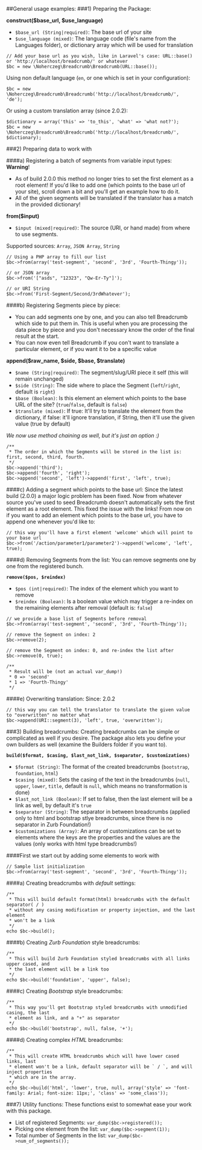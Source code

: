 ##General usage examples:
###1) Preparing the Package:

__construct($base_url, $use_language)__
+ `$base_url (String|required)`: The base url of your site
+ `$use_language (mixed)`: The language code (file's name from the Languages folder), or dictionary array which will be used for translation

```
// Add your base url as you wish, like in Laravel's case: URL::base() or 'http://localhost/breadcrumb/' or whatever
$bc = new \Noherczeg\Breadcrumb\Breadcrumb(URL::base());
```

Using non default language (`en`, or one which is set in your configuration):
```
$bc = new \Noherczeg\Breadcrumb\Breadcrumb('http://localhost/breadcrumb/', 'de');
```

Or using a custom translation array (since 2.0.2):
```
$dictionary = array('this' => 'to_this', 'what' => 'what not?');
$bc = new \Noherczeg\Breadcrumb\Breadcrumb('http://localhost/breadcrumb/', $dictionary);
```

###2) Preparing data to work with

####a) Registering a batch of segments from variable input types:
__Warning__!
+ As of build 2.0.0 this method no longer tries to set the first element as a root element! If you'd like to add one (which points to the base url of your site), scroll down a bit and you'll get an example how to do it.
+ All of the given segments will be translated if the translator has a match in the provided dictionary!

__from($input)__
+ `$input (mixed|required)`: The source (URI, or hand made) from where to use segments.

Supported sources: `Array`, `JSON Array`, `String`
```
// Using a PHP array to fill our list
$bc->from(array('test-segment', 'second', '3rd', 'Fourth-Thingy'));

// or JSON array
$bc->from('["asds", "12323", "Qw-Er-Ty"]');

// or URI String
$bc->from('First-Segment/Second/3rdWhatever');
```

####b) Registering Segments piece by piece:
+ You can add segments one by one, and you can also tell Breadcrumb which side to put them in. This is useful when you are processing the data piece by piece and you don't necessary know the order of the final result at the start.
+ You can now even tell Breadcrumb if you con't want to translate a particular element, or if you want it to be a specific value

__append($raw_name, $side, $base, $translate)__

+ `$name (String|required)`: The segment/slug/URI piece it self (this will remain unchanged)
+ `$side (String)`: The side where to place the Segment (`left`/`right`, default is `right`)
+ `$base (Boolean)`: Is this element an element which points to the base URL of the site? (`true`/`false`, default is `false`)
+ `$translate (mixed)`: If true: It'll try to translate the element from the dictionary, if false: it'll ignore translation, if String, then it'll use the given value (true by default)

_We now use method chaining as well, but it's just an option :)_
```
/**
 * The order in which the Segments will be stored in the list is: first, second, third, fourth.
 */
$bc->append('third');
$bc->append('fourth', 'right');
$bc->append('second', 'left')->append('first', 'left', true);

```

####c) Adding a segment which points to the base url:
Since the latest build (2.0.0) a major logic problem has been fixed. Now from whatever source you've used to seed Breadcrumb doesn't automatically sets the first element as a root element. This fixed the issue with the links! From now on if you want to add an element which points to the base url, you have to append one whenever you'd like to:
```
// this way you'll have a first element 'welcome' which will point to your base url
$bc->from('/action/parameter1/parameter2')->append('welcome', 'left', true);
```


####d) Removing Segments from the list:
You can remove segments one by one from the registered bunch.

__`remove($pos, $reindex)`__
+ `$pos (int|required)`: The index of the element which you want to remove
+ `$reindex (Boolean)`: Is a boolean value which may trigger a re-index on the remaining elements after removal (default is: `false`)

```
// we provide a base list of Segments before removal
$bc->from(array('test-segment', 'second', '3rd', 'Fourth-Thingy'));

// remove the Segment on index: 2
$bc->remove(2);

// remove the Segment on index: 0, and re-index the list after
$bc->remove(0, true);

/**
 * Result will be (not an actual var_dump!)
 * 0 => 'second'
 * 1 => 'Fourth-Thingy'
 */
```

####e) Overwriting translation:
Since: 2.0.2
```
// this way you can tell the translator to translate the given value to "overwritten" no matter what
$bc->append(URI::segment(3), 'left', true, 'overwritten');
```

###3) Building breadcrumbs:
Creating breadcrumbs can be simple or complicated as well if you desire. The package also lets you define your own builders as well (examine the Builders folder if you want to).

__`build($format, $casing, $last_not_link, $separator, $customizations)`__
+ `$format (String)`: The format of the created breadcrumbs (`bootstrap`, `foundation`, `html`)
+ `$casing (mixed)`: Sets the casing of the text in the breadcrumbs (`null`, `upper`, `lower`, `title`, default is `null`, which means no transformation is done)
+ `$last_not_link (Boolean)`: If set to false, then the last element will be a link as well, by default it's `true`
+ `$separator (String)`: The separator in between breadcrumbs (applied only to html and bootstrap stlye breadcrumbs, since there is no separator in Zurb Foundation!)
+ `$customizations (Array)`: An array of customizations can be set to elements where the keys are the properties and the values are the values (only works with html type breadcrumbs!)

####First we start out by adding some elements to work with
```
// Sample list initialization
$bc->from(array('test-segment', 'second', '3rd', 'Fourth-Thingy'));
```

####a) Creating breadcrumbs with _default_ settings:
```
/**
 * This will build default format(html) breadcrumbs with the default separator( / )
 * without any casing modification or property injection, and the last element
 * won't be a link
 */
echo $bc->build();
```

####b) Creating _Zurb Foundation_ style breadcrumbs:
```
/**
 * This will build Zurb Foundation styled breadcrumbs with all links upper cased, and
 * the last element will be a link too
 */
echo $bc->build('foundation', 'upper', false);
```

####c) Creating _Bootstrap_ style breadcrumbs:
```
/**
 * This way you'll get Bootstrap styled breadcrumbs with unmodified casing, the last
 * element as link, and a "+" as separator
 */
echo $bc->build('bootstrap', null, false, '+');
```

####d) Creating complex _HTML_ breadcrumbs:
```
/**
 * This will create HTML breadcrumbs which will have lower cased links, last
 * element won't be a link, default separator will be ` / `, and will inject properties
 * which are in the array.
 */
echo $bc->build('html', 'lower', true, null, array('style' => 'font-family: Arial; font-size: 11px;', 'class' => 'some_class'));

```

###7) Utility functions:
These functions exist to somewhat ease your work with this package.

+ List of registered Segments: `var_dump($bc->registered());`
+ Picking one element from the list: `var_dump($bc->segment(1));`
+ Total number of Segments in the list: `var_dump($bc->num_of_segments());`